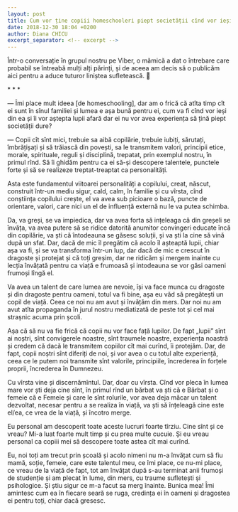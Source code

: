 ```yaml
---
layout: post
title: Cum vor ține copiii homeschooleri piept societății cînd vor ieși din familie?
date: 2018-12-30 18:04 +0200
author: Diana CHICU
excerpt_separator: <!-- excerpt -->
---
```


Într-o conversație în grupul nostru pe Viber, o mămică
a dat o întrebare care probabil se întreabă mulți alți părinți, și de aceea am
decis să o publicăm aici pentru a aduce tuturor liniștea sufletească. 🙂

\* * *

— Îmi place mult ideea [de homeschooling], dar am o frică că atîta timp cît ei sunt în sînul
familiei și lumea e așa bună pentru ei, cum va fi cînd vor ieși din ea și îi vor
aștepta lupii afară dar ei nu vor avea experiența să țină piept societății dure?

<!-- excerpt -->

— Copii cît sînt mici, trebuie sa aibă copilărie, trebuie iubiți, sărutați,
îmbrățișați și să trăiască din povești, sa le transmitem valori, principii
etice, morale, spirituale, reguli și disciplină, trepatat, prin exemplul nostru,
în primul rînd. Să îi ghidăm pentru ca ei să-și descopere talentele, punctele
forte și să se realizeze treptat-treaptat ca personalități.

Asta este fundamentul viitoarei personalități a copilului, creat, născut,
construit într-un mediu sigur, cald, calm, în familie și cu vîrsta, cînd
conștiința copilului crește, el va avea sub picioare o bază, puncte de
orientare, valori, care nici un el de influență externă nu le va putea schimba.

Da, va greși, se va impiedica, dar va avea forta să ințeleaga că din greșeli se
învăța, va avea putere să se ridice datorită anumitor convingeri educate încă
din copilărie, va ști că întodeauna se găsesc soluții, și va ști la cine să vină
după un sfat. Dar, dacă de mic îl pregătim că acolo îl așteaptă lupii, chiar așa
va fi, și se va transforma într-un lup, dar dacă de mic e crescut în dragoste și
protejat și că toți greșim, dar ne ridicăm și mergem inainte cu lecția învățată
pentru ca viață e frumoasă și intodeauna se vor găsi oameni frumoși lîngă el.

Va avea un talent de care lumea are nevoie, își va face munca cu dragoste și din
dragoste pentru oameni, totul va fi bine, așa eu văd să pregătești un copil de
viață. Ceea ce noi nu am avut și învățăm din mers. Dar noi nu am avut atîta
propaganda în jurul nostru mediatizată de peste tot și cel mai strașnic acuma
prin școli.

Așa că să nu va fie frică că copii nu vor face față lupilor. De fapt „lupii”
sînt ai noștri, sînt convigerele noastre, sînt traumele noastre, experiența
noastră și credem că dacă le transmitem copiilor cît mai curînd, îi protejăm.
Dar, de fapt, copii noștri sînt diferiți de noi, și vor avea o cu totul alte
experiență, ceea ce le putem noi transmite sînt valorile, principiile,
încrederea în forțele proprii, încrederea în Dumnezeu.

Cu vîrsta vine și discernămîntul. Dar, doar cu vîrsta. Cînd vor pleca în lumea
mare vor ști deja cine sînt, în primul rînd un bărbat va ști că e Bărbat și
o femeie că e Femeie și care le sînt rolurile, vor avea deja măcar un talent
dezvoltat, necesar pentru a se realiza în viață, va ști să înțeleagă cine este
el/ea, ce vrea de la viață, și încotro merge.

Eu personal am descoperit toate aceste lucruri foarte tîrziu. Cine sînt și ce
vreau? Mi-a luat foarte mult timp și cu prea multe cucuie. Și eu vreau personal
ca copiii mei să descopere toate astea cît mai curînd.

Eu, noi toți am trecut prin școală și acolo nimeni nu m-a învățat cum să fiu
mamă, soție, femeie, care este talentul meu, ce îmi place, ce nu-mi place, ce
vreau de la viață de fapt, tot am învățat după s-au terminat anii frumoși de
studenție și am plecat în lume, din mers, cu traume sufletești și psihologice.
Și știu sigur ce m-a facut sa merg înainte. Bunica mea! Îmi amintesc cum ea în
fiecare seară se ruga, credința ei în oameni și dragostea ei pentru toți, chiar
dacă gresesc.
